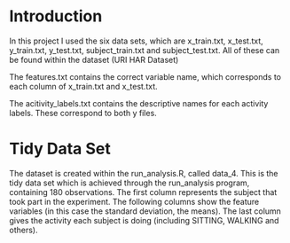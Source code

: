 # Introduction 

In this project I used the six data sets, which are x_train.txt, x_test.txt, y_train.txt, y_test.txt, subject_train.txt and subject_test.txt. 
All of these can be found within the dataset (URI HAR Dataset)

The features.txt contains the correct variable name, which corresponds to each column of x_train.txt and x_test.txt. 

The acitivity_labels.txt contains the descriptive names for each activity labels. These correspond to both y files. 

# Tidy Data Set

The dataset is created within the run_analysis.R, called data_4. This is the tidy data set which is achieved through the run_analysis program, containing 180 observations. 
The first column represents the subject that took part in the experiment. 
The following columns show the feature variables (in this case the standard deviation, the means). 
The last column gives the activity each subject is doing (including SITTING, WALKING and others).
